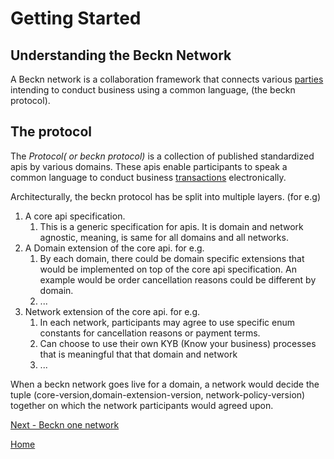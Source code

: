 # Getting Started

## Understanding the Beckn Network
A Beckn network is a collaboration framework that connects various [parties](network_parties.md) intending to conduct business using a common language, (the beckn protocol).

## The protocol 
The _Protocol( or beckn protocol)_ is a collection of published standardized apis by various domains. These apis enable participants to speak a common language to conduct business [transactions](transactions) electronically. 

Architecturally, the beckn protocol has be split into multiple layers. (for e.g) 
1. A core api specification. 
	1. This is a generic specification for apis. It is domain and network agnostic, meaning, is same for all domains and all networks.
2. A Domain extension of the core api. for e.g.
	1. By each domain, there could be domain specific extensions that would be implemented on top of the core api specification. An example would be order cancellation reasons could be different by domain. 
    2. ...
2. Network extension of the core api.  for e.g.
	1. In each network, participants may agree to use specific  enum constants for cancellation  reasons or payment terms. 
	2. Can choose to use their own KYB (Know your business) processes that is meaningful that that domain and network 
    3. ...

When a beckn network goes live for a domain, a network would decide the tuple (core-version,domain-extension-version, network-policy-version) together on which the network participants would agreed upon. 

[Next - Beckn one network](register_beckn_one.md)

[Home](/)


